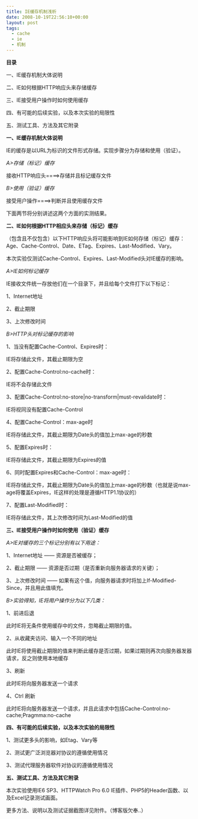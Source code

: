 ```yaml
---
title: IE缓存机制浅析
date: 2008-10-19T22:56:10+00:00
layout: post
tags:
  - cache
  - ie
  - 机制
---
```

**目录**

一、IE缓存机制大体说明

二、IE如何根据HTTP响应头来存储缓存

三、IE接受用户操作时如何使用缓存

四、有可能的后续实验，以及本次实验的局限性

五、测试工具、方法及其它附录

**一、IE缓存机制大体说明**

IE的缓存是以URL为标识的文件形式存储。实现步骤分为存储和使用（验证）。

_A>存储（标记）缓存_
  
接收HTTP响应头====>存储并且标记缓存文件

_B>使用（验证）缓存_
  
接受用户操作====>判断并且使用缓存文件
  
下面两节将分别讲述这两个方面的实测结果。
  

  
**二、IE如何根据HTTP相应头来存储（标记）缓存**

（包含且不仅包含）以下HTTP响应头将可能影响到IE如何存储（标记）缓存：Age、Cache-Control、Date、ETag、Expires、Last-Modified、Vary。

本次实验仅测试Cache-Control、Expires、Last-Modified头对IE缓存的影响。
  

  
_A>IE如何标记缓存_

IE接收文件统一存放他们在一个目录下，并且给每个文件打下以下标记：

1、Internet地址

2、截止期限

3、上次修改时间
  

  
 _B>HTTP头对标记缓存的影响_ 

1、当没有配置Cache-Control、Expires时：
  
IE将存储此文件，其截止期限为空

2、配置Cache-Control:no-cache时：
  
IE将不会存储此文件

3、配置Cache-Control:no-store|no-transform|must-revalidate时：
  
IE将视同没有配置Cache-Control

4、配置Cache-Control：max-age时
  
IE将存储此文件，其截止期限为Date头的值加上max-age的秒数

5、配置Expires时：
  
IE将存储此文件，其截止期限为Expires的值

6、同时配置Expires和Cache-Control：max-age时：
  
IE将存储此文件，其截止期限为Date头的值加上max-age的秒数（也就是说max-age将覆盖Expires，IE这样的处理是遵循HTTP1.1协议的）

7、配置Last-Modified时：
  
IE将存储此文件，其上次修改时间为Last-Modified的值

**三、IE接受用户操作时如何使用（验证）缓存**
  

  
_A>IE对缓存的三个标记分别有以下用途：_

1、Internet地址 —— 资源是否被缓存；

2、截止期限 —— 资源是否过期（是否重新向服务器请求的关键）；

3、上次修改时间 —— 如果有这个值，向服务器请求时将加上If-Modified-Since，并且用此值填充。
  

  
_B>实验得知，IE将用户操作分为以下几类：_

1、前进后退

此时IE将无条件使用缓存中的文件，忽略截止期限的值。

2、从收藏夹访问、输入一个不同的地址

此时IE将使用截止期限的值来判断此缓存是否过期，如果过期则再次向服务器发器请求，反之则使用本地缓存

3、刷新

此时IE将向服务器发送一个请求

4、Ctrl 刷新

此时IE将向服务器发送一个请求，并且此请求中包括Cache-Control:no-cache;Pragmma:no-cache
  

  
**四、有可能的后续实验，以及本次实验的局限性**

1、测试更多头的影响，如Etag、Vary等

2、测试更广泛浏览器对协议的遵循使用情况

3、测试代理服务器软件对协议的遵循使用情况



**五、测试工具、方法及其它附录**

本次实验使用IE6 SP3、HTTPWatch Pro 6.0 IE插件、PHP5的Header函数、以及Excel记录测试画面。

更多方法、说明以及测试证据截图详见附件。（博客版欠奉..）
